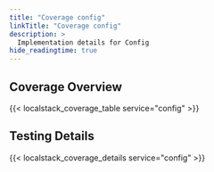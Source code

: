 ```yaml
---
title: "Coverage config"
linkTitle: "Coverage config"
description: >
  Implementation details for Config
hide_readingtime: true
---
```


## Coverage Overview
{{< localstack_coverage_table service="config" >}}

## Testing Details
{{< localstack_coverage_details service="config" >}}
